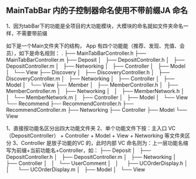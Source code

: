 ## MainTabBar 内的子控制器命名使用不带前缀JA 命名
1、因为tabBar下的功能是全项目的大功能模块，大模块的命名就如文件夹命名一样，不需要带前缀

如下是一个Main文件夹下的结构， App 有四个功能能（推荐、发现、充值、会员），如下是命名规则：
.
├── MainTabBarController.h
├── MainTabBarController.m
├── Deposit
│   ├── DepositController.h
│   ├── DepositController.m
│   ├── Networking
│   ├── Controller
│   ├── Model
│   └── View
├── Discovery
│   ├── DiscoveryController.h
│   ├── DiscoveryController.m
│   ├── Networking
│   ├── Controller
│   ├── Model
│   └── View
├── Member
│   ├── MemberController.h
│   ├── MemberController.m
│   ├── Networking
│   │   ├── MemberNetwork.h
│   │   └── MemberNetwork.m
│   ├── Controller
│   ├── Model
│   └── View
└── Recommend
        ├── RecommendController.h
        ├── RecommendController.m
        ├── Networking
        ├── Controller
        ├── Model
        └── View
        
1、直接按功能名区分出四大功能文件夹
2、单个功能文件下按：主入口 VC（DepositController） + Controller + Model + View + Networking 等文件夹区分
3、Controller 是放子功能的VC 的，此时内部 VC 命名则为：上一层功能名缩写为前缀+当前功能名+Controller，如：
├── Deposit
│   ├── DepositController.h
│   ├── DepositController.m
│   ├── Networking
│   ├── Controller
│   │   └── UserComment
│   │         ├── UCOrderDisplay.h
│   │         └── UCOrderDisplay.m
│   ├── Model
│   └── View



